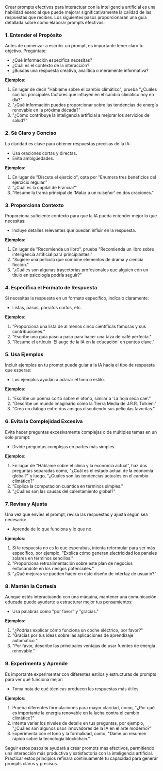 Crear prompts efectivos para interactuar con la inteligencia artificial es una habilidad esencial que puede mejorar significativamente la calidad de las respuestas que recibes. Los siguientes pasos proporcionarán una guía detallada sobre cómo elaborar prompts efectivos:

### 1. Entender el Propósito

Antes de comenzar a escribir un prompt, es importante tener claro tu objetivo. Pregúntate:
- ¿Qué información específica necesitas?
- ¿Cuál es el contexto de la interacción?
- ¿Buscas una respuesta creativa, analítica o meramente informativa?

**Ejemplos:**
1. En lugar de decir "Háblame sobre el cambio climático", prueba "¿Cuáles son los principales factores que influyen en el cambio climático hoy en día?"
2. "¿Qué información puedes proporcionar sobre las tendencias de energía renovable en la próxima década?"
3. "¿Cómo contribuye la inteligencia artificial a mejorar los servicios de salud?"

### 2. Sé Claro y Conciso

La claridad es clave para obtener respuestas precisas de la IA:
- Usa oraciones cortas y directas.
- Evita ambigüedades.

**Ejemplos:**
1. En lugar de "Discute el ejercicio", opta por "Enumera tres beneficios del ejercicio regular."
2. "¿Cuál es la capital de Francia?"
3. "Resume la trama principal de 'Matar a un ruiseñor' en dos oraciones."

### 3. Proporciona Contexto

Proporciona suficiente contexto para que la IA pueda entender mejor lo que necesitas:
- Incluye detalles relevantes que puedan influir en la respuesta.

**Ejemplos:**
1. En lugar de "Recomienda un libro", prueba "Recomienda un libro sobre inteligencia artificial para principiantes."
2. "Sugiere una película que combine elementos de drama y ciencia ficción."
3. "¿Cuáles son algunas trayectorias profesionales que alguien con un título en psicología podría seguir?"

### 4. Especifica el Formato de Respuesta

Si necesitas la respuesta en un formato específico, indícalo claramente:
- Listas, pasos, párrafos cortos, etc.

**Ejemplos:**
1. "Proporciona una lista de al menos cinco científicas famosas y sus contribuciones."
2. "Escribe una guía paso a paso para hacer una taza de café perfecta."
3. "Resume el artículo 'El auge de la IA en la educación' en puntos clave."

### 5. Usa Ejemplos

Incluir ejemplos en tu prompt puede guiar a la IA hacia el tipo de respuesta que esperas:
- Los ejemplos ayudan a aclarar el tono o estilo.

**Ejemplos:**
1. "Escribe un poema corto sobre el otoño, similar a 'La hoja seca cae'."
2. "Describe un mundo imaginario como la Tierra Media de J.R.R. Tolkien."
3. "Crea un diálogo entre dos amigos discutiendo sus películas favoritas."

### 6. Evita la Complejidad Excesiva

Evita hacer preguntas excesivamente complejas o de múltiples temas en un solo prompt:
- Divide preguntas complejas en partes más simples.

**Ejemplos:**
1. En lugar de "Háblame sobre el clima y la economía actual", haz dos preguntas separadas como, "¿Cuál es el estado actual de la economía global?" y luego, "¿Cuáles son las tendencias actuales en el cambio climático?"
2. "Explica la computación cuántica en términos simples."
3. "¿Cuáles son las causas del calentamiento global?"

### 7. Revisa y Ajusta

Una vez que envíes el prompt, revisa las respuestas y ajusta según sea necesario:
- Aprende de lo que funciona y lo que no.

**Ejemplos:**
1. Si la respuesta no es lo que esperabas, intenta reformular para ser más específico, por ejemplo, "Explica cómo generan electricidad los paneles solares en términos sencillos."
2. "Proporciona retroalimentación sobre este plan de negocios enfocándote en los riesgos potenciales."
3. "¿Qué mejoras se pueden hacer en este diseño de interfaz de usuario?"

### 8. Mantén la Cortesía

Aunque estés interactuando con una máquina, mantener una comunicación educada puede ayudarte a estructurar mejor tus pensamientos:
- Usa palabras como "por favor" y "gracias."

**Ejemplos:**
1. "¿Podrías explicar cómo funciona un coche eléctrico, por favor?"
2. "Gracias por tus ideas sobre las aplicaciones de aprendizaje automático."
3. "Por favor, describe las principales ventajas de usar fuentes de energía renovable."

### 9. Experimenta y Aprende

Es importante experimentar con diferentes estilos y estructuras de prompts para ver qué funciona mejor:
- Toma nota de qué técnicas producen las respuestas más útiles.

**Ejemplos:**
1. Prueba diferentes formulaciones para mayor claridad, como, "¿Por qué es importante la energía renovable en la lucha contra el cambio climático?"
2. Intenta variar los niveles de detalle en tus preguntas, por ejemplo, "¿Cuáles son algunos usos innovadores de la IA en el arte moderno?"
3. Experimenta con el tono y la formalidad, como, "Dame un resumen rápido sobre la tecnología blockchain."

Seguir estos pasos te ayudará a crear prompts más efectivos, permitiendo una interacción más productiva y satisfactoria con la inteligencia artificial. Practicar estos principios refinara continuamente tu capacidad para generar prompts claros y precisos.
